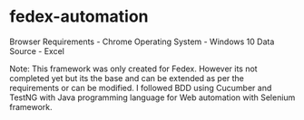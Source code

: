 # fedex-automation

Browser Requirements - Chrome
Operating System - Windows 10
Data Source - Excel

Note: This framework was only created for Fedex. However its not completed yet but its the base and can be extended as per the requirements or can be modified.
I followed BDD using Cucumber and TestNG with Java programming language for Web automation with Selenium framework.
